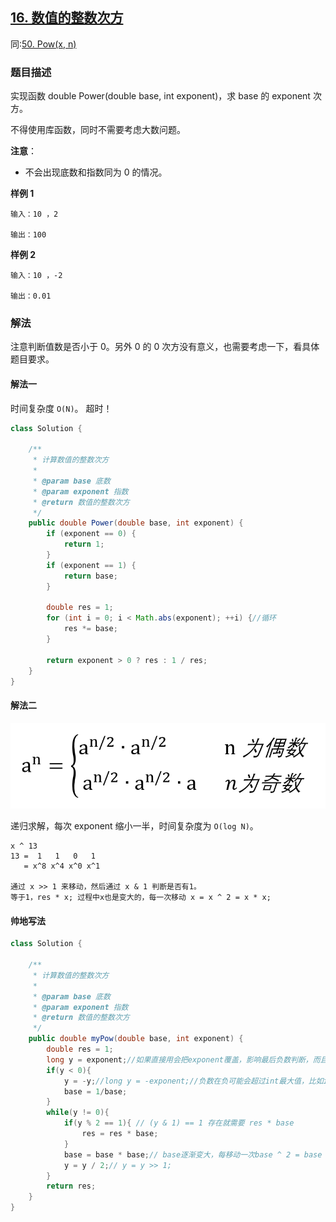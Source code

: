 ## [16. 数值的整数次方](https://leetcode.cn/problems/shu-zhi-de-zheng-shu-ci-fang-lcof/)
同:[50. Pow(x, n)](https://leetcode.cn/problems/powx-n/description/)

### 题目描述

实现函数 double Power(double base, int exponent)，求 base 的 exponent 次方。

不得使用库函数，同时不需要考虑大数问题。

**注意**：

- 不会出现底数和指数同为 0 的情况。

**样例 1**

```
输入：10 ，2

输出：100
```

**样例 2**

```
输入：10 ，-2

输出：0.01
```

### 解法

注意判断值数是否小于 0。另外 0 的 0 次方没有意义，也需要考虑一下，看具体题目要求。

#### 解法一

时间复杂度 `O(N)`。
超时！
```java
class Solution {

    /**
     * 计算数值的整数次方
     *
     * @param base 底数
     * @param exponent 指数
     * @return 数值的整数次方
     */
    public double Power(double base, int exponent) {
        if (exponent == 0) {
            return 1;
        }
        if (exponent == 1) {
            return base;
        }

        double res = 1;
        for (int i = 0; i < Math.abs(exponent); ++i) {//循环
            res *= base;
        }

        return exponent > 0 ? res : 1 / res;
    }
}
```

#### 解法二

![odd-even](../images/odd-even.png)

递归求解，每次 exponent 缩小一半，时间复杂度为 `O(log N)`。

````
x ^ 13
13 =  1   1   0   1
   = x^8 x^4 x^0 x^1
   
通过 x >> 1 来移动，然后通过 x & 1 判断是否有1。
等于1，res * x; 过程中x也是变大的，每一次移动 x = x ^ 2 = x * x;
````

#### 帅地写法
```java
class Solution {

    /**
     * 计算数值的整数次方
     *
     * @param base 底数
     * @param exponent 指数
     * @return 数值的整数次方
     */
    public double myPow(double base, int exponent) {
        double res = 1;
        long y = exponent;//如果直接用会把exponent覆盖，影响最后负数判断，而且需要取绝对值才能正常操作
        if(y < 0){
            y = -y;//long y = -exponent;//负数在负可能会超过int最大值，比如int exponent = -2147483648;-exponent =2147483648超过int最大值2147483647。 
            base = 1/base;
        }
        while(y != 0){
            if(y % 2 == 1){ // (y & 1) == 1 存在就需要 res * base
                res = res * base;
            }
            base = base * base;// base逐渐变大，每移动一次base ^ 2 = base * base;
            y = y / 2;// y = y >> 1;
        }
        return res;
    }
}
```

